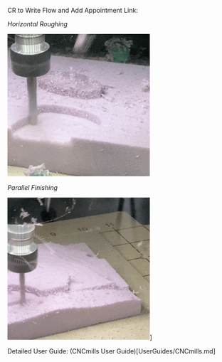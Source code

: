 CR to Write Flow and Add Appointment Link:

*Horizontal Roughing*

![](https://github.com/DigitalFabricationLab-NYIT-SoAD/resources/blob/main/CNCmills/HorizontalRoughing.gif)

*Parallel Finishing*

![](https://github.com/DigitalFabricationLab-NYIT-SoAD/resources/blob/main/CNCmills/finishing.gif)]


Detailed User Guide:
(CNCmills User Guide)[UserGuides/CNCmills.md]
